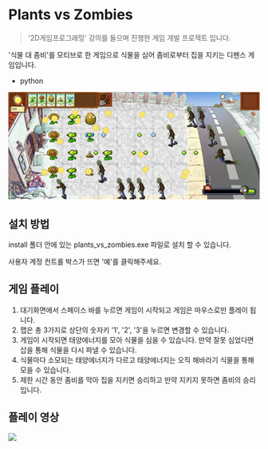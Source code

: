 # Plants vs Zombies
> '2D게임프로그래밍' 강의를 들으며 진행한 게임 개발 프로젝트 입니다.

'식물 대 좀비'를 모티브로 한 게임으로 식물을 심어 좀비로부터 집을 지키는 디펜스 게임입니다.
* python

![](image/main.png)


## 설치 방법

install 폴더 안에 있는 plants_vs_zombies.exe 파일로 설치 할 수 있습니다.

사용자 계정 컨트롤 박스가 뜨면 '예'를 클릭해주세요.


## 게임 플레이

1. 대기화면에서 스페이스 바를 누르면 게임이 시작되고 게임은 마우스로만 플레이 됩니다.
2. 맵은 총 3가지로 상단의 숫자키 '1', '2', '3'을 누르면 변경할 수 있습니다.
3. 게임이 시작되면 태양에너지를 모아 식물을 심을 수 있습니다. 만약 잘못 심었다면 삽을 통해 식물을 다시 파낼 수 있습니다.
4. 식물마다 소모되는 태양에너지가 다르고 태양에너지는 오직 해바라기 식물을 통해 모을 수 있습니다.
5. 제한 시간 동안 좀비를 막아 집을 지키면 승리하고 만약 지키지 못하면 좀비의 승리입니다.


## 플레이 영상
[![][youtube-image]][play-url]


<!-- Markdown link & img dfn's -->
[youtube-image]: https://cdn.iconscout.com/icon/free/png-256/youtube-86-226404.png
[play-url]: https://www.youtube.com/watch?v=22TxMZaX9mk
